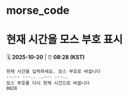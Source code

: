 # morse_code
# 현재 시간을 모스 부호 표시
<!-- MORSE_TIME_START -->
🗓️ **2025-10-20** | ⏰ **08:28 (KST)**

```
현재 시간을 입력하세요. 모스 부호로 바꿉니다
----- ---.. ..--- ---..
모스 부호를 다시 현재 시간으로 바꿉니다
0828
```
<!-- MORSE_TIME_END -->
